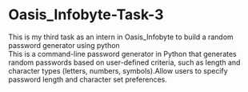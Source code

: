 # Oasis_Infobyte-Task-3
This is my third task as an intern in Oasis_Infobyte to build a random password generator using python
<br>
This is a command-line password generator in Python that generates random passwords based on user-defined criteria, such as length and character types (letters, numbers,
symbols).Allow users to specify password length and character set preferences.